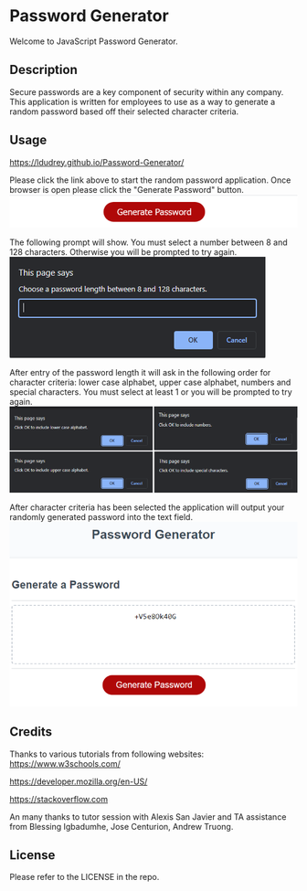 # Password Generator
Welcome to JavaScript Password Generator.

## Description
Secure passwords are a key component of security within any company. This application is written for employees to use as a way to generate a random password based off their selected character criteria.

## Usage

https://ldudrey.github.io/Password-Generator/

Please click the link above to start the random password application. Once browser is open please click the "Generate Password" button.
![The Password Generator application displays a red button to "Generate Password".](./assets/images/Password%20Generator%20Button.png)

The following prompt will show. You must select a number between 8 and 128 characters. Otherwise you will be prompted to try again.
![The prompt window displays the password length question and text entry field.](./assets/images/password%20length%20prompt.png)

After entry of the password length it will ask in the following order for character criteria: lower case alphabet, upper case alphabet, numbers and special characters. You must select at least 1 or you will be prompted to try again.
![The prompt windows displays four questions for password criteria.](./assets/images/character%20prompts.png)

After character criteria has been selected the application will output your randomly generated password into the text field. 
![The Password Generator application displays a randomly generated password in the text field.](./assets/images/generated%20password%20example.png)

## Credits

Thanks to various tutorials from following websites:
https://www.w3schools.com/

https://developer.mozilla.org/en-US/

https://stackoverflow.com

An many thanks to tutor session with Alexis San Javier and TA assistance from Blessing Igbadumhe, Jose Centurion, Andrew Truong.

## License
Please refer to the LICENSE in the repo.
